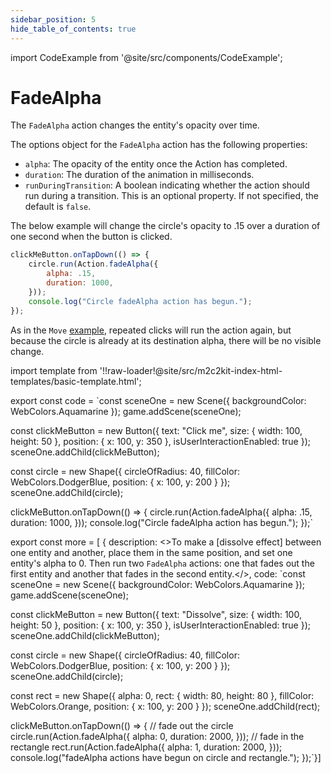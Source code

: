```yaml
---
sidebar_position: 5
hide_table_of_contents: true
---
```


import CodeExample from '@site/src/components/CodeExample';

# FadeAlpha

The `FadeAlpha` action changes the entity's opacity over time.

The options object for the `FadeAlpha` action has the following properties:

- `alpha`: The opacity of the entity once the Action has completed.
- `duration`: The duration of the animation in milliseconds.
- `runDuringTransition`: A boolean indicating whether the action should run during a transition. This is an optional property. If not specified, the default is `false`.

The below example will change the circle's opacity to .15 over a duration of one second when the button is clicked.

```js
clickMeButton.onTapDown(() => {
    circle.run(Action.fadeAlpha({
        alpha: .15,
        duration: 1000,
    }));
    console.log("Circle fadeAlpha action has begun.");
});
```

As in the `Move` [example](./move.md), repeated clicks will run the action again, but because the circle is already at its destination alpha, there will be no visible change.

import template from '!!raw-loader!@site/src/m2c2kit-index-html-templates/basic-template.html';

export const code = `const sceneOne = new Scene({ backgroundColor: WebColors.Aquamarine });
game.addScene(sceneOne);
 
const clickMeButton = new Button({
    text: "Click me",
    size: { width: 100, height: 50 },
    position: { x: 100, y: 350 },
    isUserInteractionEnabled: true
});
sceneOne.addChild(clickMeButton);
 
const circle = new Shape({
    circleOfRadius: 40,
    fillColor: WebColors.DodgerBlue,
    position: { x: 100, y: 200 }
});
sceneOne.addChild(circle);
 
clickMeButton.onTapDown(() => {
    circle.run(Action.fadeAlpha({
        alpha: .15,
        duration: 1000,
    }));
    console.log("Circle fadeAlpha action has begun.");
});`

export const more = [
{ description: <>To make a [dissolve effect] between one entity and another, place them in the same position, and set one entity's alpha to 0. Then run two <code>FadeAlpha</code> actions: one that fades out the first entity and another that fades in the second entity.</>,
code: `const sceneOne = new Scene({ backgroundColor: WebColors.Aquamarine });
game.addScene(sceneOne);
 
const clickMeButton = new Button({
    text: "Dissolve",
    size: { width: 100, height: 50 },
    position: { x: 100, y: 350 },
    isUserInteractionEnabled: true
});
sceneOne.addChild(clickMeButton);
 
const circle = new Shape({
    circleOfRadius: 40,
    fillColor: WebColors.DodgerBlue,
    position: { x: 100, y: 200 }
});
sceneOne.addChild(circle);
 
const rect = new Shape({
    alpha: 0,
    rect: { width: 80, height: 80 },
    fillColor: WebColors.Orange,
    position: { x: 100, y: 200 }
});
sceneOne.addChild(rect);
   
clickMeButton.onTapDown(() => {
    // fade out the circle
    circle.run(Action.fadeAlpha({
        alpha: 0,
        duration: 2000,
    }));
    // fade in the rectangle
    rect.run(Action.fadeAlpha({
        alpha: 1,
        duration: 2000,
    }));
    console.log("fadeAlpha actions have begun on circle and rectangle.");
});`}]

<CodeExample code={code} more={more} template={template} console="true"/>
